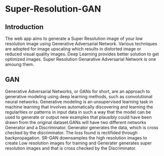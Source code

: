 # Super-Resolution-GAN
## Introduction 
The web app aims to generate a Super Resolution image of your low resolution image using Generative Adversarial Network. Various techniques are adopted for image upscaling which results in distorted image or reduced visual quality images. Deep Learning provides better solution to get optimized images. Super Resolution Genarative Adversarial Network is one amoung them. 

<!-- ![alt text](demo.gif) -->
## GAN
Generative Adversarial Networks, or GANs for short, are an approach to generative modeling using deep learning methods, such as convolutional neural networks. Generative modeling is an unsupervised learning task in machine learning that involves automatically discovering and learning the regularities or patterns in input data in such a way that the model can be used to generate or output new examples that plausibly could have been drawn from the original dataset.GANs will have two different networks Generator and a Discriminator. Generator generates the data, which is cross checked by the discriminator. The loss found is rectifided through backpropagation. SR-GAN downsamples the high resolution images to create Low resolution images for training and Generater generates super resolution images and that is cross checked by the Discriminator.
 
 
